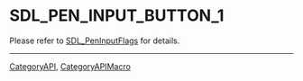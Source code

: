 # SDL_PEN_INPUT_BUTTON_1

Please refer to [SDL_PenInputFlags](SDL_PenInputFlags) for details.

----
[CategoryAPI](CategoryAPI), [CategoryAPIMacro](CategoryAPIMacro)

